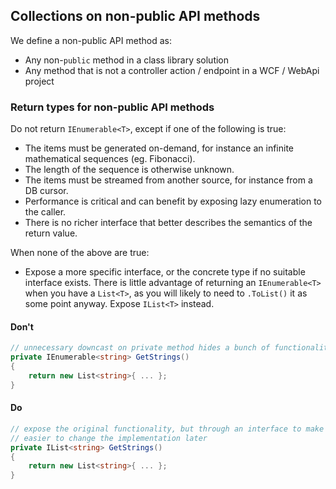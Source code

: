 ## Collections on non-public API methods

We define a non-public API method as:
- Any non-`public` method in a class library solution
- Any method that is not a controller action / endpoint in a WCF / WebApi project

### Return types for non-public API methods

Do not return `IEnumerable<T>`, except if one of the following is true:

- The items must be generated on-demand, for instance an infinite mathematical sequences (eg. Fibonacci).
- The length of the sequence is otherwise unknown.
- The items must be streamed from another source, for instance from a DB cursor.
- Performance is critical and can benefit by exposing lazy enumeration to the caller.
- There is no richer interface that better describes the semantics of the return value.

When none of the above are true:

- Expose a more specific interface, or the concrete type if no suitable interface exists. There is little advantage of returning an `IEnumerable<T>` when you have a `List<T>`, as you will likely to need to `.ToList()` it as some point anyway. Expose `IList<T>` instead.

#### Don't

```c#
// unnecessary downcast on private method hides a bunch of functionality
private IEnumerable<string> GetStrings()
{
    return new List<string>{ ... };    
}
```

#### Do
```c#
// expose the original functionality, but through an interface to make it
// easier to change the implementation later
private IList<string> GetStrings()
{
    return new List<string>{ ... };    
}
```